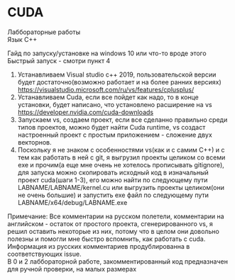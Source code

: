 # CUDA
Лаббораторные работы  
Язык C++  

Гайд по запуску/установке на windows 10 или что-то вроде этого  
Быстрый запуск - смотри пункт 4

1. Устанавливаем Visual studio c++ 2019, пользовательской версии будет достаточно(возможно работает и на более ранних версиях) https://visualstudio.microsoft.com/ru/vs/features/cplusplus/
2. Устанавливаем Cuda, если все пойдет как надо, то в конце установки, будет написано, что установлено расширение на vs https://developer.nvidia.com/cuda-downloads
3. Запускаем vs, создаем проект, если все сделанно правильно среди типов проектов, можно будет найти Cuda runtime, vs создаст настроенный проект с простым приложением - сложение двух векторнов.
4. Поскольку я не знаком с особенностями vs(как и с самим C++) и с тем как работать в ней с git, я выгрузил проекты целиком со всеми exe и прочим(а еще мне очень не хотелось прописывать gitignore), для запуска можно скопировать исходный код в изначальный проект cuda(шаги 1-3), его можно найти по следующему пути LABNAME/LABNAME/kernel.cu или выгрузить проекты целиком(они не очень большие) и запустить exe файл по следующему пути LABNAME/x64/debug/LABNAME.exe

Примечание:
Все комментарии на русском полетели, комментарии на английском - остаток от простого проекта, сгенерированного vs, я решил оставить некоторые из них, потому что в целом они довольно полезны и помогли мне быстро вспомнить, как работать с cuda. Информация из русских комментариев продублированна в соответствующих issue.  
В 0 и 2 лаббораторной работе, закомментированный код предназначен для ручной проверки, на малых размерах
